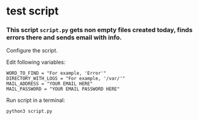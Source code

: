 # test script

### This script `script.py` gets non empty files created today, finds errors there and sends email with info.

Configure the script.

Edit following variables:
```
WORD_TO_FIND = "For example, 'Error'"
DIRECTORY_WITH_LOGS = "For example, '/var/'"
MAIL_ADDRESS = "YOUR EMAIL HERE"
MAIL_PASSWORD = "YOUR EMAIL PASSWORD HERE"
```

Run script in a terminal:
```
python3 script.py
```